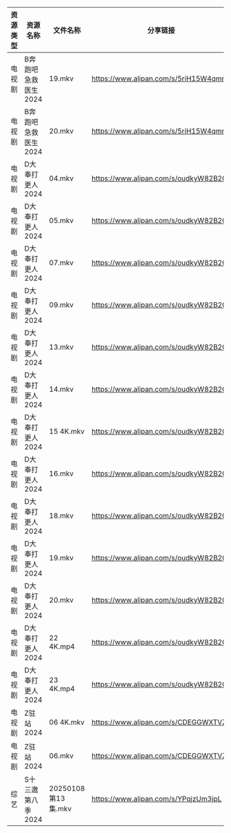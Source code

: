 | 资源类型 | 资源名称         | 文件名称             | 分享链接                                 | 更新时间                |
| ---- | ------------ | ---------------- | ------------------------------------ | ------------------- |
| 电视剧  | B奔跑吧急救医生2024 | 19.mkv           | https://www.alipan.com/s/5riH15W4qmn | 2025-01-09 00:05:03 |
| 电视剧  | B奔跑吧急救医生2024 | 20.mkv           | https://www.alipan.com/s/5riH15W4qmn | 2025-01-09 00:05:03 |
| 电视剧  | D大奉打更人2024   | 04.mkv           | https://www.alipan.com/s/oudkyW82B2C | 2025-01-09 10:05:18 |
| 电视剧  | D大奉打更人2024   | 05.mkv           | https://www.alipan.com/s/oudkyW82B2C | 2025-01-09 10:05:18 |
| 电视剧  | D大奉打更人2024   | 07.mkv           | https://www.alipan.com/s/oudkyW82B2C | 2025-01-09 10:05:18 |
| 电视剧  | D大奉打更人2024   | 09.mkv           | https://www.alipan.com/s/oudkyW82B2C | 2025-01-09 10:05:17 |
| 电视剧  | D大奉打更人2024   | 13.mkv           | https://www.alipan.com/s/oudkyW82B2C | 2025-01-09 10:05:17 |
| 电视剧  | D大奉打更人2024   | 14.mkv           | https://www.alipan.com/s/oudkyW82B2C | 2025-01-09 10:05:17 |
| 电视剧  | D大奉打更人2024   | 15 4K.mkv        | https://www.alipan.com/s/oudkyW82B2C | 2025-01-09 10:05:17 |
| 电视剧  | D大奉打更人2024   | 16.mkv           | https://www.alipan.com/s/oudkyW82B2C | 2025-01-09 10:05:16 |
| 电视剧  | D大奉打更人2024   | 18.mkv           | https://www.alipan.com/s/oudkyW82B2C | 2025-01-09 10:05:16 |
| 电视剧  | D大奉打更人2024   | 19.mkv           | https://www.alipan.com/s/oudkyW82B2C | 2025-01-09 10:05:16 |
| 电视剧  | D大奉打更人2024   | 20.mkv           | https://www.alipan.com/s/oudkyW82B2C | 2025-01-09 10:05:16 |
| 电视剧  | D大奉打更人2024   | 22 4K.mp4        | https://www.alipan.com/s/oudkyW82B2C | 2025-01-09 10:05:16 |
| 电视剧  | D大奉打更人2024   | 23 4K.mp4        | https://www.alipan.com/s/oudkyW82B2C | 2025-01-09 10:05:15 |
| 电视剧  | Z驻站2024      | 06 4K.mkv        | https://www.alipan.com/s/CDEGGWXTVZe | 2025-01-09 00:06:36 |
| 电视剧  | Z驻站2024      | 06.mkv           | https://www.alipan.com/s/CDEGGWXTVZe | 2025-01-09 00:06:36 |
| 综艺   | S十三邀第八季2024  | 20250108第13集.mkv | https://www.alipan.com/s/YPqjzUm3jpL | 2025-01-09 00:07:45 |

